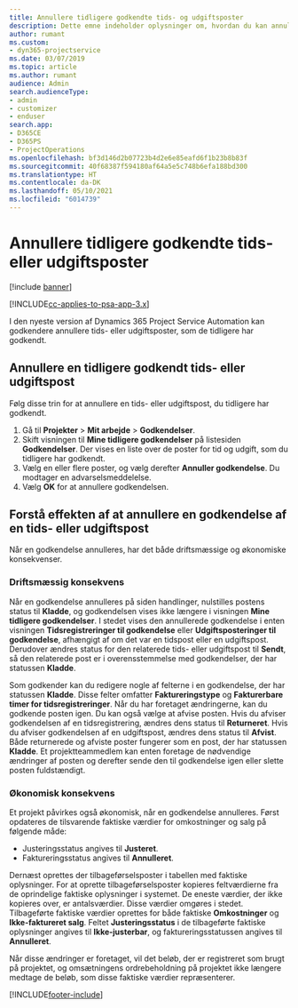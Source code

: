 ```yaml
---
title: Annullere tidligere godkendte tids- og udgiftsposter
description: Dette emne indeholder oplysninger om, hvordan du kan annullere en godkendt projekttids- og udgiftstransaktion.
author: rumant
ms.custom:
- dyn365-projectservice
ms.date: 03/07/2019
ms.topic: article
ms.author: rumant
audience: Admin
search.audienceType:
- admin
- customizer
- enduser
search.app:
- D365CE
- D365PS
- ProjectOperations
ms.openlocfilehash: bf3d146d2b07723b4d2e6e85eafd6f1b23b8b83f
ms.sourcegitcommit: 40f68387f594180af64a5e5c748b6efa188bd300
ms.translationtype: HT
ms.contentlocale: da-DK
ms.lasthandoff: 05/10/2021
ms.locfileid: "6014739"
---
```

# <a name="cancel-previously-approved-time-or-expense-entries"></a>Annullere tidligere godkendte tids- eller udgiftsposter

[!include [banner](../includes/psa-now-project-operations.md)]

[!INCLUDE[cc-applies-to-psa-app-3.x](../includes/cc-applies-to-psa-app-3x.md)]

I den nyeste version af Dynamics 365 Project Service Automation kan godkendere annullere tids- eller udgiftsposter, som de tidligere har godkendt.

## <a name="cancel-a-previously-approved-time-or-expense-entry"></a>Annullere en tidligere godkendt tids- eller udgiftspost

Følg disse trin for at annullere en tids- eller udgiftspost, du tidligere har godkendt.

1. Gå til **Projekter** \> **Mit arbejde** \> **Godkendelser**.
2. Skift visningen til **Mine tidligere godkendelser** på listesiden **Godkendelser**. Der vises en liste over de poster for tid og udgift, som du tidligere har godkendt.
3. Vælg en eller flere poster, og vælg derefter **Annuller godkendelse**. Du modtager en advarselsmeddelelse.
4. Vælg **OK** for at annullere godkendelsen.

## <a name="understand-the-impact-of-canceling-a-time-or-expense-entry-approval"></a>Forstå effekten af at annullere en godkendelse af en tids- eller udgiftspost

Når en godkendelse annulleres, har det både driftsmæssige og økonomiske konsekvenser.

### <a name="operational-impact"></a>Driftsmæssig konsekvens

Når en godkendelse annulleres på siden handlinger, nulstilles postens status til **Kladde**, og godkendelsen vises ikke længere i visningen **Mine tidligere godkendelser**. I stedet vises den annullerede godkendelse i enten visningen **Tidsregistreringer til godkendelse** eller **Udgiftsposteringer til godkendelse**, afhængigt af om det var en tidspost eller en udgiftspost. Derudover ændres status for den relaterede tids- eller udgiftspost til **Sendt**, så den relaterede post er i overensstemmelse med godkendelser, der har statussen **Kladde**.

Som godkender kan du redigere nogle af felterne i en godkendelse, der har statussen **Kladde**. Disse felter omfatter **Faktureringstype** og **Fakturerbare timer for tidsregistreringer**. Når du har foretaget ændringerne, kan du godkende posten igen. Du kan også vælge at afvise posten. Hvis du afviser godkendelsen af en tidsregistrering, ændres dens status til **Returneret**. Hvis du afviser godkendelsen af en udgiftspost, ændres dens status til **Afvist**. Både returnerede og afviste poster fungerer som en post, der har statussen **Kladde**. Et projektteammedlem kan enten foretage de nødvendige ændringer af posten og derefter sende den til godkendelse igen eller slette posten fuldstændigt.

### <a name="financial-impact"></a>Økonomisk konsekvens

Et projekt påvirkes også økonomisk, når en godkendelse annulleres. Først opdateres de tilsvarende faktiske værdier for omkostninger og salg på følgende måde:

- Justeringsstatus angives til **Justeret**.
- Faktureringsstatus angives til **Annulleret**.

Dernæst oprettes der tilbageførselsposter i tabellen med faktiske oplysninger. For at oprette tilbageførselsposter kopieres feltværdierne fra de oprindelige faktiske oplysninger i systemet. De eneste værdier, der ikke kopieres over, er antalsværdier. Disse værdier omgøres i stedet. Tilbageførte faktiske værdier oprettes for både faktiske **Omkostninger** og **Ikke-faktureret salg**. Feltet **Justeringsstatus** i de tilbageførte faktiske oplysninger angives til **Ikke-justerbar**, og faktureringsstatussen angives til **Annulleret**.

Når disse ændringer er foretaget, vil det beløb, der er registreret som brugt på projektet, og omsætningens ordrebeholdning på projektet ikke længere medtage de beløb, som disse faktiske værdier repræsenterer.


[!INCLUDE[footer-include](../includes/footer-banner.md)]